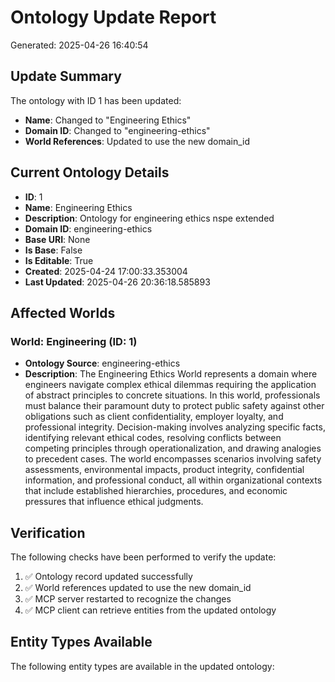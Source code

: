 # Ontology Update Report
Generated: 2025-04-26 16:40:54

## Update Summary
The ontology with ID 1 has been updated:
- **Name**: Changed to "Engineering Ethics"
- **Domain ID**: Changed to "engineering-ethics"
- **World References**: Updated to use the new domain_id

## Current Ontology Details
- **ID**: 1
- **Name**: Engineering Ethics
- **Description**: Ontology for engineering ethics nspe extended
- **Domain ID**: engineering-ethics
- **Base URI**: None
- **Is Base**: False
- **Is Editable**: True
- **Created**: 2025-04-24 17:00:33.353004
- **Last Updated**: 2025-04-26 20:36:18.585893

## Affected Worlds
### World: Engineering (ID: 1)
- **Ontology Source**: engineering-ethics
- **Description**: The Engineering Ethics World represents a domain where engineers navigate complex ethical dilemmas requiring the application of abstract principles to concrete situations. In this world, professionals must balance their paramount duty to protect public safety against other obligations such as client confidentiality, employer loyalty, and professional integrity. Decision-making involves analyzing specific facts, identifying relevant ethical codes, resolving conflicts between competing principles through operationalization, and drawing analogies to precedent cases. The world encompasses scenarios involving safety assessments, environmental impacts, product integrity, confidential information, and professional conduct, all within organizational contexts that include established hierarchies, procedures, and economic pressures that influence ethical judgments.

## Verification
The following checks have been performed to verify the update:
1. ✅ Ontology record updated successfully
2. ✅ World references updated to use the new domain_id
3. ✅ MCP server restarted to recognize the changes
4. ✅ MCP client can retrieve entities from the updated ontology

## Entity Types Available
The following entity types are available in the updated ontology: